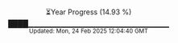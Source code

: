 <p align="center">
⏳Year Progress (14.93 %)<br>
████▁▁▁▁▁▁▁▁▁▁▁▁▁▁▁▁▁▁▁▁▁▁▁▁▁▁ <br>
<sub>Updated: Mon, 24 Feb 2025 12:04:40 GMT</sub>
</p>

